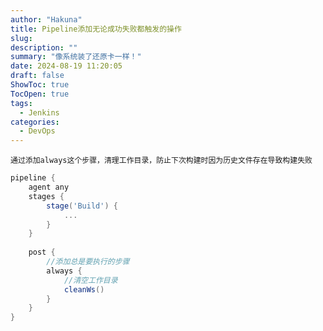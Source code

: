 ```yaml
---
author: "Hakuna"
title: Pipeline添加无论成功失败都触发的操作
slug: 
description: ""
summary: "像系统装了还原卡一样！"
date: 2024-08-19 11:20:05
draft: false
ShowToc: true
TocOpen: true
tags:
  - Jenkins
categories:
  - DevOps
---
```

`通过添加always这个步骤，清理工作目录，防止下次构建时因为历史文件存在导致构建失败`
```groovy
pipeline { 
    agent any 
    stages { 
        stage('Build') { 
            ...
        } 
    } 
    
    post { 
        //添加总是要执行的步骤
        always { 
            //清空工作目录
            cleanWs() 
        } 
    } 
}
```